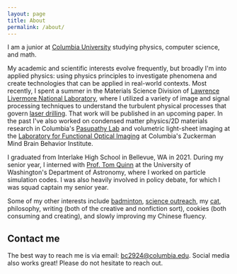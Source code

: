 ```yaml
---
layout: page
title: About
permalink: /about/
---
```


I am a junior at [Columbia University](https://columbia.edu) studying physics, computer science, and math. 

My academic and scientific interests evolve frequently, but broadly I'm into applied physics: using physics principles to investigate phenomena and create technologies that can be applied in real-world contexts. Most recently, I spent a summer in the Materials Science Division of [Lawrence Livermore National Laboratory](https://pls.llnl.gov/research-and-development/materials-science), where I utilized a variety of image and signal processing techniques to understand the turbulent physical processes that govern [laser drilling](https://en.wikipedia.org/wiki/Laser_drilling). That work will be published in an upcoming paper. In the past I've also worked on condensed matter physics/2D materials research in Columbia's [Pasupathy Lab](https://anp-lab.physics.columbia.edu/) and volumetric light-sheet imaging at the [Laboratory for Functional Optical Imaging](https://hillmanlab.zuckermaninstitute.columbia.edu/) at Columbia's Zuckerman Mind Brain Behavior Institute.

I graduated from Interlake High School in Bellevue, WA in 2021. During my senior year, I interned with [Prof. Tom Quinn](https://nbody.shop/) at the University of Washington's Department of Astronomy, where I worked on particle simulation codes. I was also heavily involved in policy debate, for which I was squad captain my senior year.

Some of my other interests include [badminton](http://www.columbia.edu/cu/badminton/), [science outreach](https://www.thecolumbiasciencereview.com/), my [cat](https://www.instagram.com/r.omeow/?hl=en), philosophy, writing (both of the creative and nonfiction sort), cookies (both consuming and creating), and slowly improving my Chinese fluency.

## Contact me

The best way to reach me is via email: [bc2924@columbia.edu](mailto:bc2924@columbia.edu). Social media also works great! Please do not hesitate to reach out.
